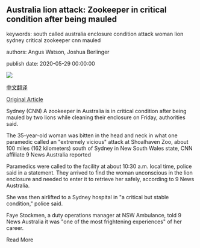 ## Australia lion attack: Zookeeper in critical condition after being mauled

keywords: south called australia enclosure condition attack woman lion sydney critical zookeeper cnn mauled

authors: Angus Watson, Joshua Berlinger

publish date: 2020-05-29 00:00:00

![](https://cdn.cnn.com/cnnnext/dam/assets/200529000313-shoalhaven-zoo-lion-0528-super-tease.jpg)

[中文翻译](Australia%20lion%20attack%3A%20Zookeeper%20in%20critical%20condition%20after%20being%20mauled_zh.md)

[Original Article](https://edition.cnn.com/2020/05/29/australia/australia-lion-attack-intl-hnk-scli/index.html)

Sydney (CNN) A zookeeper in Australia is in critical condition after being mauled by two lions while cleaning their enclosure on Friday, authorities said.

The 35-year-old woman was bitten in the head and neck in what one paramedic called an "extremely vicious" attack at Shoalhaven Zoo, about 100 miles (162 kilometers) south of Sydney in New South Wales state, CNN affiliate 9 News Australia reported

Paramedics were called to the facility at about 10:30 a.m. local time, police said in a statement. They arrived to find the woman unconscious in the lion enclosure and needed to enter it to retrieve her safely, according to 9 News Australia.

She was then airlifted to a Sydney hospital in "a critical but stable condition," police said.

Faye Stockmen, a duty operations manager at NSW Ambulance, told 9 News Australia it was "one of the most frightening experiences" of her career.

Read More